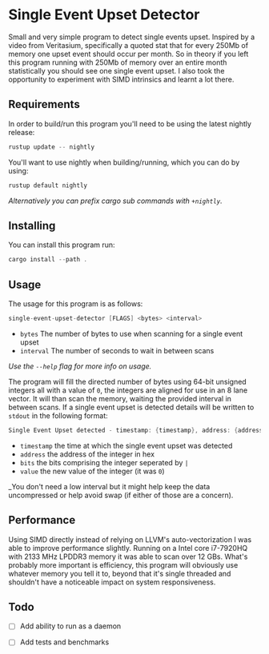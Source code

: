 # Single Event Upset Detector
Small and very simple program to detect single events upset. Inspired by a video from Veritasium,
specifically a quoted stat that for every 250Mb of memory one upset event should occur per month.
So in theory if you left this program running with 250Mb of memory over an entire month 
statistically you should see one single event upset. I also took the opportunity to experiment with
SIMD intrinsics and learnt a lot there.

## Requirements
In order to build/run this program you'll need to be using the latest nightly release:
```asm
rustup update -- nightly
```

You'll want to use nightly when building/running, which you can do by using:
```asm
rustup default nightly
```

_Alternatively you can prefix cargo sub commands with `+nightly`._

## Installing
You can install this program run:
```asm
cargo install --path .
```

## Usage
The usage for this program is as follows:

```asm
single-event-upset-detector [FLAGS] <bytes> <interval>
```

* `bytes` The number of bytes to use when scanning for a single event upset 
* `interval` The number of seconds to wait in between scans

_Use the `--help` flag for more info on usage._

The program will fill the directed number of bytes using 64-bit unsigned integers all with a value 
of `0`, the integers are aligned for use in an 8 lane vector. It will than scan the memory, waiting 
the provided interval in between scans. If a single event upset is detected details will be written
to `stdout` in the following format:

```asm
Single Event Upset detected - timestamp: {timestamp}, address: {address}, bits: {bits}, value: {value}
```

* `timestamp` the time at which the single event upset was detected
* `address` the address of the integer in hex
* `bits` the bits comprising the integer seperated by `|`
* `value` the new value of the integer (it was `0`)

_You don't need a low interval but it might help keep the data uncompressed or help avoid swap (if
either of those are a concern).

## Performance
Using SIMD directly instead of relying on LLVM's auto-vectorization I was able to improve 
performance slightly. Running on a Intel core i7-7920HQ with 2133 MHz LPDDR3 memory it was
able to scan over 12 GBs. What's probably more important is efficiency, this program will
obviously use whatever memory you tell it to, beyond that it's single threaded and shouldn't
have a noticeable impact on system responsiveness.

## Todo
* [ ] Add ability to run as a daemon
* [ ] Add tests and benchmarks


